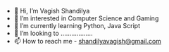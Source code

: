 - 👋 Hi, I’m Vagish Shandilya
- 👀 I’m interested in Computer Science and Gaming
- 🌱 I’m currently learning Python, Java Script
- 💞️ I’m looking to .................. 
- 📫 How to reach me - shandilyavagish@gmail.com

<!---
savvyvagish/savvyvagish is a ✨ special ✨ repository because its `README.md` (this file) appears on your GitHub profile.
You can click the Preview link to take a look at your changes.
--->
